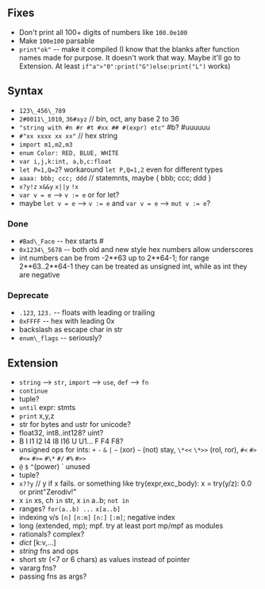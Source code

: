 ## Fixes

* Don't print all 100+ digits of numbers like `100.0e100`
* Make `100e100` parsable
* `print"ok"` -- make it compiled (I know that the blanks after function names made for purpose. It doesn't work that way. Maybe it'll go to Extension. At least `if"a">"0":print("G")else:print("L")` works)

## Syntax

* `123\_456\_789`
* `2#0011\_1010`, `36#xyz` // bin, oct, any base 2 to 36
* `"string with #n #r #t #xx ## #(expr) etc"` #b? #uuuuuu
* `#"xx xxxx xx xx"` // hex string
* `import m1,m2,m3`
* `enum Color: RED, BLUE, WHITE`
* `var i,j,k:int, a,b,c:float`
* `let P=1,Q=2`? workaround `let P,Q=1,2` even for different types
* `aaaa: bbb; ccc; ddd` // statemnts, maybe { bbb; ccc; ddd }
* `x?y!z` `x&&y` `x||y` `!x`
* `var v = e` --> `v := e` or for let?
* maybe `let v = e` --> `v := e` and `var v = e` --> `mut v := e`?

### Done

* `#Bad\_Face` -- hex starts #
* `0x1234\_5678` -- both old and new style hex numbers allow underscores
* int numbers can be from -2\*\*63 up to 2\*\*64-1; for range 2\*\*63..2\*\*64-1 they can be treated as unsigned int, while as int they are negative

### Deprecate

* `.123`, `123.` -- floats with leading or trailing
* `0xFFFF` -- hex with leading 0x
* backslash as escape char in str
* `enum\_flags` -- seriously?

## Extension

* `string` --> `str`, `import` --> `use`, `def` --> `fn`
* `continue`
* tuple?
* `until` expr: stmts
* `print` x,y,z
* str for bytes and ustr for unicode?
* float32, int8..int128? uint?
* B I I1 I2 I4 I8 I16 U U1... F F4 F8?
* unsigned ops for ints: `+` `-` `&` `|` `~` (xor) `~` (not) stay, `\*<<` `\*>>` (rol, ror), `#<` `#>` `#<=` `#>=` `#\*` `#/` `#%` `#>>`
* `@` `$` `^`(power) ` unused
* tuple?
* `x??y` // y if x fails. or something like try(expr,exc_body):  x = try(y/z): 0.0 or print"Zerodiv!"
* x `in` xs, ch `in` str, x `in` a..b; `not in`
* ranges? `for(a..b) ...` `x[a..b]`
* indexing v/s `[n]` `[n:m]` `[n:]` `[:m]`; negative index
* long (extended, mp); mpf. try at least port mp/mpf as modules
* rationals? complex?
* *dict* [k:v,...]
* *string* fns and ops
* short str (<7 or 6 chars) as values instead of pointer
* vararg fns?
* passing fns as args?

